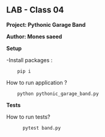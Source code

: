 ## LAB - Class 04

**Project: Pythonic Garage Band**


**Author: Mones saeed**

**Setup**

-Install packages : 


        pip i

How to run application ? 


        python pythonic_garage_band.py

**Tests**



How to run tests?

          pytest band.py